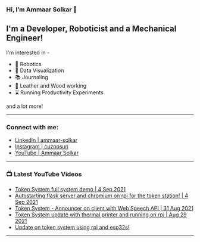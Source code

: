 ### Hi, I’m Ammaar Solkar 👋
## I'm a Developer, Roboticist and a Mechanical Engineer!

I'm interested in -
- :robot: Robotics
- :chocolate_bar: Data Visualization
- :books: Journaling
- :hammer: Leather and Wood working
- :hourglass: Running Productivity Experiments

and a lot more!

---
### Connect with me:

- [LinkedIn  | ammaar-solkar][linkedin]
- [Instagram | cuznosun][instagram]
- [YouTube   | Ammaar Solkar][youtube]

---
### :tv: Latest YouTube Videos
<!-- YOUTUBE:START -->
- [Token System full system demo | 4 Sep 2021](https://www.youtube.com/watch?v=cxDRWLtAMz0)
- [Autostarting flask server and chromium on rpi for the token station! | 4 Sep 2021](https://www.youtube.com/watch?v=WKlQItN1NMo)
- [Token System - Announcer on client with Web Speech API | 31 Aug 2021](https://www.youtube.com/watch?v=8WDETs4hGIg)
- [Token System update with thermal printer and running on rpi | Aug 29 2021](https://www.youtube.com/watch?v=hwOpsqEukvc)
- [Update on token system using rpi and esp32s!](https://www.youtube.com/watch?v=JMMCOfWcrQg)
<!-- YOUTUBE:END -->

---
[linkedin]: https://www.linkedin.com/in/ammaar-solkar/
[instagram]: https://www.instagram.com/cuznosun/
[youtube]: https://www.youtube.com/c/AmmaarSolkar

<!---
ammaar8/ammaar8 is a ✨ special ✨ repository because its `README.md` (this file) appears on your GitHub profile.
You can click the Preview link to take a look at your changes.
--->
